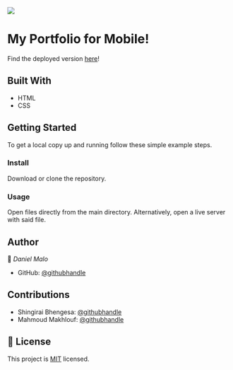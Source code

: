 ![](https://img.shields.io/badge/Microverse-blueviolet)

# My Portfolio for Mobile! 

Find the deployed version [here](https://danie12345.github.io/portfolio-mobile/)!

## Built With

- HTML
- CSS

## Getting Started

To get a local copy up and running follow these simple example steps.


### Install
Download or clone the repository.

### Usage
Open files directly from the main directory.
Alternatively, open a live server with said file.


## Author

👤 *Daniel Malo*

- GitHub: [@githubhandle](https://github.com/Danie12345)

## Contributions

- Shingirai Bhengesa: [@githubhandle](https://github.com/ShingiraiBhengesa)
- Mahmoud Makhlouf: [@githubhandle](https://github.com/devMahmoud)


## 📝 License

This project is [MIT](./MIT.md) licensed.